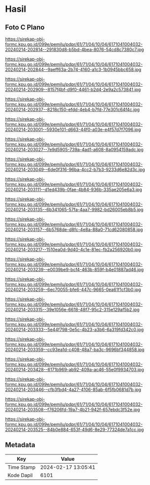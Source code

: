 # Hasil

## Foto C Plano

https://sirekap-obj-formc.kpu.go.id/099e/pemilu/pdpr/61/71/04/10/04/6171041004032-20240214-202814--291830d8-b5bd-4bea-8076-54cd8c7380c7.jpg

https://sirekap-obj-formc.kpu.go.id/099e/pemilu/pdpr/61/71/04/10/04/6171041004032-20240214-202844--9aeff63a-2b74-4160-a1c3-1b0945bbc658.jpg

https://sirekap-obj-formc.kpu.go.id/099e/pemilu/pdpr/61/71/04/10/04/6171041004032-20240214-202909--8157f4bf-d9f0-4461-b2d4-2e9a2c573841.jpg

https://sirekap-obj-formc.kpu.go.id/099e/pemilu/pdpr/61/71/04/10/04/6171041004032-20240214-202937--8218c150-efdd-4eb4-b7fd-77e301c64f4c.jpg

https://sirekap-obj-formc.kpu.go.id/099e/pemilu/pdpr/61/71/04/10/04/6171041004032-20240214-203001--5930e101-d663-44f0-a03e-e4f57d7f7096.jpg

https://sirekap-obj-formc.kpu.go.id/099e/pemilu/pdpr/61/71/04/10/04/6171041004032-20240214-203027--7e9d5905-739a-4ad1-a608-8a0954159adc.jpg

https://sirekap-obj-formc.kpu.go.id/099e/pemilu/pdpr/61/71/04/10/04/6171041004032-20240214-203049--6de0f316-96ba-4cc2-b7b3-9233d6e82d3c.jpg

https://sirekap-obj-formc.kpu.go.id/099e/pemilu/pdpr/61/71/04/10/04/6171041004032-20240214-203111--d1ed439b-0fae-4b84-936b-335ae205e6a3.jpg

https://sirekap-obj-formc.kpu.go.id/099e/pemilu/pdpr/61/71/04/10/04/6171041004032-20240214-203135--6b341065-57fa-4aa7-9982-bd26005eb8b5.jpg

https://sirekap-obj-formc.kpu.go.id/099e/pemilu/pdpr/61/71/04/10/04/6171041004032-20240214-203157--6b5768de-d8fc-4e8a-88a0-71cd62080858.jpg

https://sirekap-obj-formc.kpu.go.id/099e/pemilu/pdpr/61/71/04/10/04/6171041004032-20240214-203217--1510ea0d-9d40-4c1e-81ec-fb2a256920b0.jpg

https://sirekap-obj-formc.kpu.go.id/099e/pemilu/pdpr/61/71/04/10/04/6171041004032-20240214-203239--e0039be9-bcf4-463b-859f-b4e01887ad46.jpg

https://sirekap-obj-formc.kpu.go.id/099e/pemilu/pdpr/61/71/04/10/04/6171041004032-20240214-203259--6ec70055-bfe6-447c-9665-0ea61f1cf3b0.jpg

https://sirekap-obj-formc.kpu.go.id/099e/pemilu/pdpr/61/71/04/10/04/6171041004032-20240214-203315--39e1056e-6618-48f7-95c2-315e129af5b2.jpg

https://sirekap-obj-formc.kpu.go.id/099e/pemilu/pdpr/61/71/04/10/04/6171041004032-20240214-203333--5e44f798-0e5c-4b23-a3b6-6a319fd342c0.jpg

https://sirekap-obj-formc.kpu.go.id/099e/pemilu/pdpr/61/71/04/10/04/6171041004032-20240214-203359--cc93ea1d-c408-48a7-ba3c-9696bf344858.jpg

https://sirekap-obj-formc.kpu.go.id/099e/pemilu/pdpr/61/71/04/10/04/6171041004032-20240214-203428--6171b969-ab92-409a-ac46-55e0f9934703.jpg

https://sirekap-obj-formc.kpu.go.id/099e/pemilu/pdpr/61/71/04/10/04/6171041004032-20240214-203446--cfb3fbd4-4a27-4106-85ab-6f5fb0681d7b.jpg

https://sirekap-obj-formc.kpu.go.id/099e/pemilu/pdpr/61/71/04/10/04/6171041004032-20240214-203508--f76206fd-19a7-4b21-942f-657ebdc3f52e.jpg

https://sirekap-obj-formc.kpu.go.id/099e/pemilu/pdpr/61/71/04/10/04/6171041004032-20240214-203525--84b0e884-653f-49d6-8e29-77324de7a1cc.jpg


## Metadata

| Key        | Value               |
| ---------- | ------------------- |
| Time Stamp | 2024-02-17 13:05:41 |
| Kode Dapil | 6101                |



